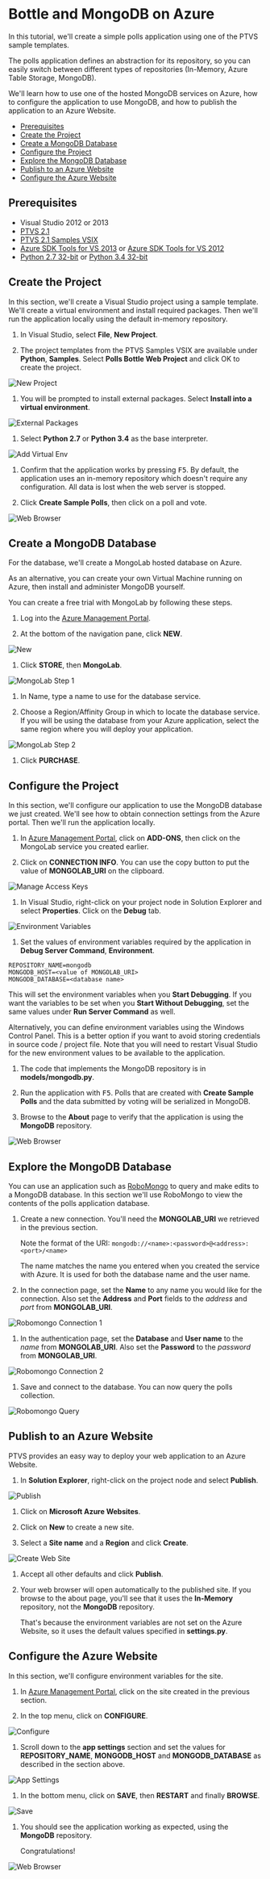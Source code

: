 Bottle and MongoDB on Azure
===========================

In this tutorial, we'll create a simple polls application using one of the 
PTVS sample templates.

The polls application defines an abstraction for its repository, so you can 
easily switch between different types of repositories (In-Memory, Azure Table 
Storage, MongoDB).

We'll learn how to use one of the hosted MongoDB services on Azure, how to 
configure the application to use MongoDB, and how to publish the application 
to an Azure Website.

+ [Prerequisites](#prerequisites)
+ [Create the Project](#create-the-project)
+ [Create a MongoDB Database](#create-a-mongodb-database)
+ [Configure the Project](#configure-the-project)
+ [Explore the MongoDB Database](#explore-the-mongodb-database)
+ [Publish to an Azure Website](#publish-to-an-azure-website)
+ [Configure the Azure Website](#configure-the-azure-website)


## Prerequisites

 - Visual Studio 2012 or 2013
 - [PTVS 2.1](http://pytools.codeplex.com/releases)
 - [PTVS 2.1 Samples VSIX](http://pytools.codeplex.com/releases)
 - [Azure SDK Tools for VS 2013](http://go.microsoft.com/fwlink/p/?linkid=323510) or 
   [Azure SDK Tools for VS 2012](http://go.microsoft.com/fwlink/p/?linkid=323511)
 - [Python 2.7 32-bit](https://www.python.org/ftp/python/2.7.8/python-2.7.8.msi) or 
   [Python 3.4 32-bit](https://www.python.org/ftp/python/3.4.1/python-3.4.1.msi)


## Create the Project

In this section, we'll create a Visual Studio project using a sample template. 
We'll create a virtual environment and install required packages.  Then we'll 
run the application locally using the default in-memory repository.

1. In Visual Studio, select **File**, **New Project**.

1. The project templates from the PTVS Samples VSIX are available under 
   **Python**, **Samples**.  Select **Polls Bottle Web Project** and click OK 
   to create the project.

  ![New Project](Images/PollsBottleNewProject.png)

1. You will be prompted to install external packages.  Select **Install into a 
   virtual environment**.

  ![External Packages](Images/PollsBottleExternalPackages.png)

1. Select **Python 2.7** or **Python 3.4** as the base interpreter.

  ![Add Virtual Env](Images/PollsCommonAddVirtualEnv.png)

1. Confirm that the application works by pressing <kbd>F5</kbd>.  By default,
   the application uses an in-memory repository which doesn't require any 
   configuration.  All data is lost when the web server is stopped.

1. Click **Create Sample Polls**, then click on a poll and vote.

  ![Web Browser](Images/PollsBottleInMemoryBrowser.png)


## Create a MongoDB Database

For the database, we'll create a MongoLab hosted database on Azure.

As an alternative, you can create your own Virtual Machine running on Azure, 
then install and administer MongoDB yourself.

You can create a free trial with MongoLab by following these steps.

1. Log into the [Azure Management Portal](https://manage.windowsazure.com).

1. At the bottom of the navigation pane, click **NEW**.

  ![New](Images/PollsCommonAzurePlusNew.png)

1. Click **STORE**, then **MongoLab**.

  ![MongoLab Step 1](Images/PollsCommonMongoLabAddon1.png)

1. In Name, type a name to use for the database service.

1. Choose a Region/Affinity Group in which to locate the database service. If 
   you will be using the database from your Azure application, select the same 
   region where you will deploy your application.

  ![MongoLab Step 2](Images/PollsCommonMongoLabAddon2.png)

1. Click **PURCHASE**.


## Configure the Project

In this section, we'll configure our application to use the MongoDB database 
we just created.  We'll see how to obtain connection settings from the Azure 
portal.  Then we'll run the application locally.

1. In [Azure Management Portal](https://manage.windowsazure.com), click on 
   **ADD-ONS**, then click on the MongoLab service you created earlier.

1. Click on **CONNECTION INFO**.  You can use the copy button to put the value 
   of **MONGOLAB_URI** on the clipboard.

  ![Manage Access Keys](Images/PollsCommonMongoLabConnectionInfo.png)

1. In Visual Studio, right-click on your project node in Solution Explorer and 
   select **Properties**.  Click on the **Debug** tab.

  ![Environment Variables](Images/PollsBottleMongoDBProjectDebugSettings.png)

1. Set the values of environment variables required by the application in 
   **Debug Server Command**, **Environment**.

  ```
  REPOSITORY_NAME=mongodb
  MONGODB_HOST=<value of MONGOLAB_URI>
  MONGODB_DATABASE=<database name>
  ```

  This will set the environment variables when you **Start Debugging**.  If you 
  want the variables to be set when you **Start Without Debugging**, set the 
  same values under **Run Server Command** as well.

  Alternatively, you can define environment variables using the Windows Control 
  Panel.  This is a better option if you want to avoid storing credentials in 
  source code / project file.  Note that you will need to restart Visual Studio 
  for the new environment values to be available to the application.

1. The code that implements the MongoDB repository is in **models/mongodb.py**.

1. Run the application with <kbd>F5</kbd>.  Polls that are created with 
   **Create Sample Polls** and the data submitted by voting will be serialized 
   in MongoDB.

1. Browse to the **About** page to verify that the application is using the 
   **MongoDB** repository.

  ![Web Browser](Images/PollsBottleMongoDBAbout.png)


## Explore the MongoDB Database

You can use an application such as [RoboMongo](http://robomongo.org/) to query 
and make edits to a MongoDB database.  In this section we'll use RoboMongo to 
view the contents of the polls application database.

1. Create a new connection.  You'll need the **MONGOLAB_URI** we retrieved in 
   the previous section.

   Note the format of the URI: `mongodb://<name>:<password>@<address>:<port>/<name>`

   The name matches the name you entered when you created the service with 
   Azure.  It is used for both the database name and the user name.

1. In the connection page, set the **Name** to any name you would like for the 
   connection.  Also set the **Address** and **Port** fields to the *address* 
   and *port* from **MONGOLAB_URI**.

  ![Robomongo Connection 1](Images/PollsCommonRobomongoCreateConnection1.png)

1. In the authentication page, set the **Database** and **User name** to the 
   *name* from **MONGOLAB_URI**.  Also set the **Password** to the *password* 
   from **MONGOLAB_URI**.

  ![Robomongo Connection 2](Images/PollsCommonRobomongoCreateConnection2.png)

1. Save and connect to the database.  You can now query the polls collection.

  ![Robomongo Query](Images/PollsCommonRobomongoQuery.png)


## Publish to an Azure Website

PTVS provides an easy way to deploy your web application to an Azure Website.

1. In **Solution Explorer**, right-click on the project node and select 
   **Publish**.

  ![Publish](Images/PollsCommonPublishWebSiteDialog.png)

1. Click on **Microsoft Azure Websites**.

1. Click on **New** to create a new site.

1. Select a **Site name** and a **Region** and click **Create**.

  ![Create Web Site](Images/PollsCommonCreateWebSite.png)

1. Accept all other defaults and click **Publish**.

1. Your web browser will open automatically to the published site.  If you 
   browse to the about page, you'll see that it uses the **In-Memory** repository, 
   not the **MongoDB** repository.

   That's because the environment variables are not set on the Azure Website, 
   so it uses the default values specified in **settings.py**.

## Configure the Azure Website

In this section, we'll configure environment variables for the site.

1. In [Azure Management Portal](https://manage.windowsazure.com), click on the 
   site created in the previous section.

1. In the top menu, click on **CONFIGURE**.

  ![Configure](Images/PollsCommonWebSiteTopMenu.png)

1. Scroll down to the **app settings** section and set the values for 
   **REPOSITORY_NAME**, **MONGODB_HOST** and **MONGODB_DATABASE** as described 
   in the section above.

  ![App Settings](Images/PollsCommonWebSiteConfigureSettingsMongoDB.png)

1. In the bottom menu, click on **SAVE**, then **RESTART** and finally 
   **BROWSE**.

  ![Save](Images/PollsCommonWebSiteConfigureBottomMenu.png)

1. You should see the application working as expected, using the **MongoDB** 
   repository.

   Congratulations!

  ![Web Browser](Images/PollsBottleAzureBrowser.png)
